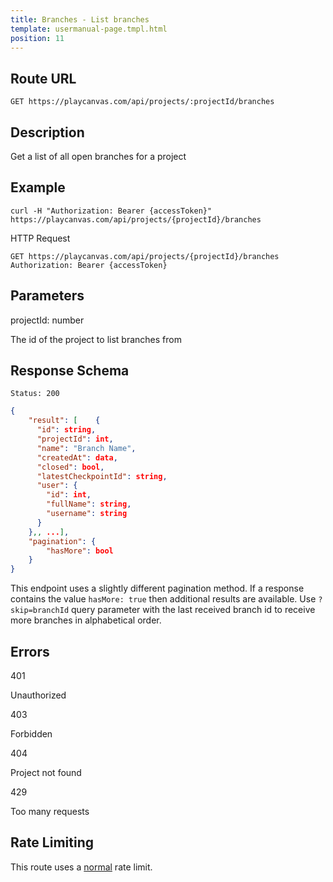 ```yaml
---
title: Branches - List branches
template: usermanual-page.tmpl.html
position: 11
---
```


## Route URL

```none
GET https://playcanvas.com/api/projects/:projectId/branches
```

## Description

Get a list of all open branches for a project

## Example

```none
curl -H "Authorization: Bearer {accessToken}" https://playcanvas.com/api/projects/{projectId}/branches
```

HTTP Request

```text
GET https://playcanvas.com/api/projects/{projectId}/branches
Authorization: Bearer {accessToken}
```

## Parameters

<div class="params">
<div class="parameter"><span class="param">projectId: number</span><p>The id of the project to list branches from</p></div>
</div>

## Response Schema

```none
Status: 200
```

```json
{
    "result": [    {
      "id": string,
      "projectId": int,
      "name": "Branch Name",
      "createdAt": data,
      "closed": bool,
      "latestCheckpointId": string,
      "user": {
        "id": int,
        "fullName": string,
        "username": string
      }
    },, ...],
    "pagination": {
        "hasMore": bool
    }
}
```

This endpoint uses a slightly different pagination method. If a response contains the value `hasMore: true` then additional results are available. Use `?skip=branchId` query parameter with the last received branch id to receive more branches in alphabetical order.

## Errors

<div class="params">
<div class="parameter"><span class="param">401</span><p>Unauthorized</p></div>
<div class="parameter"><span class="param">403</span><p>Forbidden</p></div>
<div class="parameter"><span class="param">404</span><p>Project not found</p></div>
<div class="parameter"><span class="param">429</span><p>Too many requests</p></div>
</div>

## Rate Limiting

This route uses a [normal][1] rate limit.

[1]: /user-manual/api#rate-limiting

